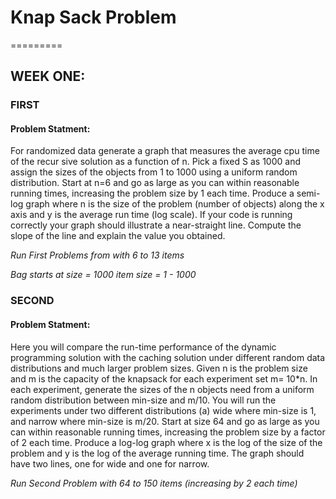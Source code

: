 # Knap Sack Problem
=========

## WEEK ONE:
### FIRST 

#### Problem Statment:

For randomized data generate a graph that measures the average cpu time of the recur sive solution as a function of n. Pick a fixed S as 1000 and assign the sizes of the objects from 1 to 1000 using a uniform random distribution. Start at n=6 and go as large as you can within reasonable running times, increasing the problem size by 1 each time. Produce a semi-log graph where n is the size of the problem (number of objects) along the x axis and y is the average run time (log scale). If your code is running correctly your graph should illustrate a near-straight line. Compute the slope of the line and explain the value you obtained.

_Run First Problems from with 6 to 13 items_

_Bag starts at size  =  1000_
_item size           =  1 - 1000_


### SECOND

#### Problem Statment:

Here you will compare the run-time performance of the dynamic programming solution with the caching solution under different random data distributions and much larger problem sizes. Given n is the problem size and m is the capacity of the knapsack for each experiment set m= 10*n. In each experiment, generate the sizes of the n objects need from a uniform random distribution between min-size and m/10. You will run the experiments under two different distributions (a) wide where min-size is 1, and narrow where min-size is m/20. Start at size 64 and go as large as you can within reasonable running times, increasing the problem size by a factor of 2 each time. Produce a log-log graph where x is the log of the size of the problem and y is the log of the average running time. The graph should have two lines, one for wide and one for narrow.

_Run Second Problem with 64 to 150 items (increasing by 2 each time)_
